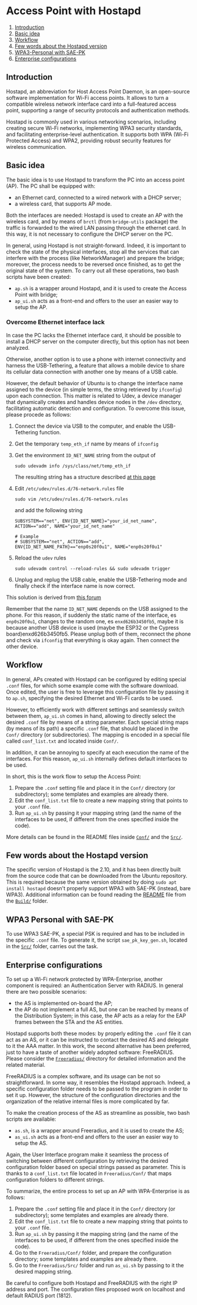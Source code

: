 # Access Point with Hostapd

1. [Introduction](#introduction)
2. [Basic idea](#basic-idea)
3. [Workflow](#workflow)
4. [Few words about the Hostapd version](#few-words-about-the-hostapd-version)
5. [WPA3-Personal with SAE-PK](#wpa3-personal-with-sae-pk)
6. [Enterprise configurations](#enterprise-configurations)

## Introduction

Hostapd, an abbreviation for Host Access Point Daemon, is an open-source software implementation for Wi-Fi access points. It allows to turn a compatible wireless network interface card into a full-featured access point, supporting a range of security protocols and authentication methods.

Hostapd is commonly used in various networking scenarios, including creating secure Wi-Fi networks, implementing WPA3 security standards, and facilitating enterprise-level authentication. It supports both WPA (Wi-Fi Protected Access) and WPA2, providing robust security features for wireless communication.

## Basic idea

The basic idea is to use Hostapd to transform the PC into an access point (AP).
The PC shall be equipped with:

- an Ethernet card, connected to a wired network with a DHCP server;
- a wireless card, that supports AP mode.

Both the interfaces are needed: Hostapd is used to create an AP with the wireless card, and by means of `brctl` (from `bridge-utils` package) the traffic is forwarded to the wired LAN passing through the ethernet card. In this way, it is not necessary to configure the DHCP server on the PC.

In general, using Hostapd is not straight-forward. Indeed, it is important to check the state of the physical interfaces, stop all the services that can interfere with the process (like NetworkManager) and prepare the bridge;
moreover, the process needs to be reversed once finished, as to get the original state of the system.
To carry out all these operations, two bash scripts have been created:

- `ap.sh` is a wrapper around Hostapd, and it is used to create the Access Point with bridge;
- `ap_ui.sh` acts as a front-end and offers to the user an easier way to setup the AP.

### Overcome Ethernet interface lack

In case the PC lacks the Ethernet interface card, it should be possible to install a DHCP server on the computer directly, but this option has not been analyzed.

Otherwise, another option is to use a phone with internet connectivity and harness the USB-Tethering, a feature that allows a mobile device to share its cellular data connection with another one by means of a USB cable.

However, the default behavior of Ubuntu is to change the interface name assigned to the device (in simple terms, the string retrieved by `ifconfig`) upon each connection. This matter is related to Udev, a device manager that dynamically creates and handles device nodes in the `/dev` directory, facilitating automatic detection and configuration. To overcome this issue, please procede as follows:

1. Connect the device via USB to the computer, and enable the USB-Tethering function.

2. Get the temporary `temp_eth_if` name by means of `ifconfig`

3. Get the environment `ID_NET_NAME` string from the output of

    ```
    sudo udevadm info /sys/class/net/temp_eth_if
    ```
    The resulting string has a structure described [at this page](https://github.com/systemd/systemd/blob/ccddd104fc95e0e769142af6e1fe1edec5be70a6/src/udev/udev-builtin-net_id.c#L29)

3. Edit `/etc/udev/rules.d/76-network.rules` file

    ```
    sudo vim /etc/udev/rules.d/76-network.rules
    ```

    and add the following string

    ```
    SUBSYSTEM=="net", ENV{ID_NET_NAME}="your_id_net_name", ACTION=="add", NAME="your_id_net_name"

    # Example
    # SUBSYSTEM=="net", ACTION=="add", ENV{ID_NET_NAME_PATH}=="enp0s20f0u1", NAME="enp0s20f0u1"
    ```

4. Reload the `udev` rules

   ```
   sudo udevadm control --reload-rules && sudo udevadm trigger
   ```

5. Unplug and replug the USB cable, enable the USB-Tethering mode and finally check if the interface name is now correct.

This solution is derived from [this forum](https://unix.stackexchange.com/questions/388300/udev-does-not-rename-usb-ethernet-device)

Remember that the name `ID_NET_NAME` depends on the USB assigned to the phone. For this reason, if suddenly the static name of the interface, es `enp0s20f0u1`, changes to the random one, es `enxd626b3450fb5`, maybe it is because another USB device is used (maybe the ESP32 or the Cypress board)enxd626b3450fb5.
Please unplug both of them, reconnect the phone and check via `ifconfig` that everything is okay again. Then connect the other device.

## Workflow

In general, APs created with Hostapd can be configured by editing special `.conf` files, for which some example come with the software download.
Once edited, the user is free to leverage this configuration file by passing it to `ap.sh`, specifying the desired Ethernet and Wi-Fi cards to be used.

However, to efficiently work with different settings and seamlessly switch between them, `ap_ui.sh` comes in hand, allowing to directly select the desired `.conf` file by means of a string parameter. Each special string maps (by means of its path) a specific `.conf` file, that should be placed in the `Conf/` directory (or subdirectories). The mapping is encoded in a special file called `conf_list.txt` and located inside `Conf/`.

In addition, it can be annoying to specify at each execution the name of the interfaces. For this reason, `ap_ui.sh` internally defines default interfaces to be used.

In short, this is the work flow to setup the Access Point:

1. Prepare the `.conf` setting file and place it in the `Conf/` directory (or subdirectory); some templates and examples are already there.
2. Edit the `conf_list.txt` file to create a new mapping string that points to your `.conf` file.
3. Run `ap_ui.sh` by passing it your mapping string (and the name of the interfaces to be used, if different from the ones specified inside the code).

More details can be found in the README files inside [`Conf/`](Conf/) and the [`Src/`](Src/).

## Few words about the Hostapd version

The specific version of Hostapd is the 2.10, and it has been directly built from the source code that can be downloaded from the Ubuntu repository.
This is required because the same version obtained by doing `sudo apt install hostapd` doesn't properly support WPA3 with SAE-PK (instead, bare WPA3).
Additional information can be found reading the [README](Build/README.md) file from the [`Build/`](Build/) folder.

## WPA3 Personal with SAE-PK

To use WPA3 SAE-PK, a special PSK is required and has to be included in the specific `.conf` file. To generate it, the script `sae_pk_key_gen.sh`, located in the [`Src/`](Src/) folder, carries out the task.

## Enterprise configurations

To set up a Wi-Fi network protected by WPA-Enterprise, another component is required: an Authentication Server with RADIUS. In general there are two possible scenarios:

- the AS is implemented on-board the AP;
- the AP do not implement a full AS, but one can be reached by means of the Distribution System; in this case, the AP acts as a relay for the EAP frames between the STA and the AS entities.

Hostapd supports both these modes: by properly editing the `.conf` file it can act as an AS, or it can be instructed to contact the desired AS and delegate to it the AAA matter.
In this work, the second alternative has been preferred, just to have a taste of another widely adopted software: FreeRADIUS. Please consider the [`Freeradius/`](../Freeradius/) directory for detailed information and the related material.

FreeRADIUS is a complex software, and its usage can be not so straightforward.
In some way, it resembles the Hostapd approach. Indeed, a specific configuration folder needs to be passed to the program in order to set it up. However, the structure of the configuration directories and the organization of the relative internal files is more complicated by far.

To make the creation process of the AS as streamline as possible, two bash scripts are available:

- `as.sh`, is a wrapper around Freeradius, and it is used to create the AS;
- `as_ui.sh` acts as a front-end and offers to the user an easier way to setup the AS.

Again, the User Interface program make it seamless the process of switching between different configuration by retrieving the desired configuration folder based on special strings passed as parameter. This is thanks to a `conf_list.txt` file located in `Freeradius/Conf/` that maps configuration folders to different strings.

To summarize, the entire process to set up an AP with WPA-Enterprise is as follows:

1. Prepare the `.conf` setting file and place it in the `Conf/` directory (or subdirectory); some templates and examples are already there.
2. Edit the `conf_list.txt` file to create a new mapping string that points to your `.conf` file.
3. Run `ap_ui.sh` by passing it the mapping string (and the name of the interfaces to be used, if different from the ones specified inside the code).
4. Go to the `Freeradius/Conf/` folder, and prepare the configuration directory; some templates and examples are already there.
5. Go to the `Freeradius/Src/` folder and run `as_ui.sh` by passing to it the desired mapping string.

Be careful to configure both Hostapd and FreeRADIUS with the right IP address and port. The configuration files proposed work on localhost and default RADIUS port (1812).
